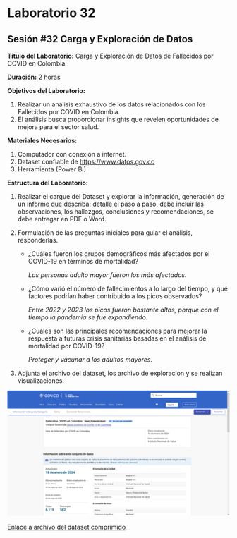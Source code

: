 # Laboratorio 32

## Sesión #32 Carga y Exploración de Datos

**Título del Laboratorio:** Carga y Exploración de Datos de Fallecidos por COVID en Colombia.

**Duración:** 2 horas

**Objetivos del Laboratorio:**

1. Realizar un análisis exhaustivo de los datos relacionados con los Fallecidos por COVID en Colombia.
2. El análisis busca proporcionar insights que revelen oportunidades de mejora para el sector salud.

**Materiales Necesarios:**

1. Computador con conexión a internet.
2. Dataset confiable de https://www.datos.gov.co
3. Herramienta (Power BI)

**Estructura del Laboratorio:**

1. Realizar el cargue del Dataset y explorar la información, generación de un informe que describa: detalle el paso a paso, debe incluir las observaciones, los hallazgos, conclusiones y recomendaciones, se debe entregar en PDF o Word.

2. Formulación de las preguntas iniciales para guiar el análisis, responderlas.

   - ¿Cuáles fueron los grupos demográficos más afectados por el COVID-19 en términos de mortalidad?
   
      *Las personas adulto mayor fueron los más afectados.*
   
   - ¿Cómo varió el número de fallecimientos a lo largo del tiempo, y qué factores podrían haber contribuido a los picos observados?
   
      *Entre 2022 y 2023 los picos fueron bastante altos, porque con el tiempo la pandemia se fue expandiendo.*
   
   - ¿Cuáles son las principales recomendaciones para mejorar la respuesta a futuras crisis sanitarias basadas en el análisis de mortalidad por COVID-19?
   
      *Proteger y vacunar a los adultos mayores.*

3. Adjunta el archivo del dataset, los archivo de exploracion y se realizan visualizaciones.

![Captura de pantalla de](lab32-1.png)

[Enlace a archivo del dataset comprimido](Fallecidos_COVID_Colombia.zip)
